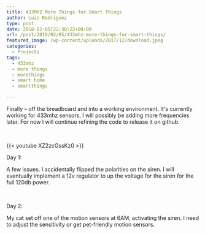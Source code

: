 ```yaml
---
title: 433MHZ More Things for Smart Things
author: Luis Rodriguez
type: post
date: 2018-02-05T22:30:22+00:00
url: /post/2018/02/05/433mhz-more-things-for-smart-things/
featured_image: /wp-content/uploads/2017/12/download.jpeg
categories:
  - Projects
tags:
  - 433mhz
  - more things
  - morethings
  - smart home
  - smartthings

---
```

Finally &#8211; off the breadboard and into a working environment. It's currently working for 433mhz sensors, I will possibly be adding more frequencies later. For now I will continue refining the code to release it on github.

&nbsp;

{{< youtube XZ2zcGssKz0 >}}

Day 1:

A few issues. I accidentally flipped the polarities on the siren. I will eventually implement a 12v regulator to up the voltage for the siren for the full 120db power.

&nbsp;

Day 2:

My cat set off one of the motion sensors at 6AM, activating the siren. I need to adjust the sensitivity or get pet-friendly motion sensors.